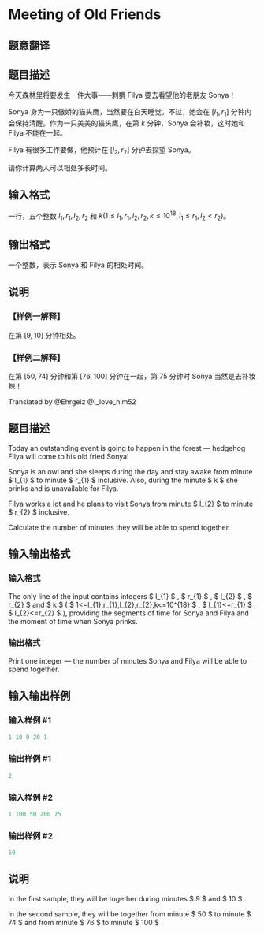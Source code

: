 # Meeting of Old Friends

## 题意翻译

## 题目描述

今天森林里将要发生一件大事——刺猬 Filya 要去看望他的老朋友 Sonya！

Sonya 身为一只傲娇的猫头鹰，当然要在白天睡觉。不过，她会在 $[l_1,r_1]$ 分钟内会保持清醒。作为一只美美的猫头鹰，在第 $k$ 分钟，Sonya 会补妆，这时她和 Filya 不能在一起。

Filya 有很多工作要做，他预计在 $[l_2,r_2]$ 分钟去探望 Sonya。

请你计算两人可以相处多长时间。

## 输入格式

一行，五个整数 $l_1,r_1,l_2,r_2$ 和 $k(1 \le l_1,r_1,l_2,r_2,k \le 10^{18},l_1 \le r_1,l_2 < r_2)$。

## 输出格式

一个整数，表示 Sonya 和 Filya 的相处时间。

## 说明

### 【样例一解释】

在第 $[9,10]$ 分钟相处。

### 【样例二解释】

在第 $[50,74]$ 分钟和第 $[76,100]$ 分钟在一起，第 $75$ 分钟时 Sonya 当然是去补妆辣！

Translated by @Ehrgeiz @I_love_him52 

## 题目描述

Today an outstanding event is going to happen in the forest — hedgehog Filya will come to his old fried Sonya!

Sonya is an owl and she sleeps during the day and stay awake from minute $ l_{1} $ to minute $ r_{1} $ inclusive. Also, during the minute $ k $ she prinks and is unavailable for Filya.

Filya works a lot and he plans to visit Sonya from minute $ l_{2} $ to minute $ r_{2} $ inclusive.

Calculate the number of minutes they will be able to spend together.

## 输入输出格式

### 输入格式

The only line of the input contains integers $ l_{1} $ , $ r_{1} $ , $ l_{2} $ , $ r_{2} $ and $ k $ ( $ 1<=l_{1},r_{1},l_{2},r_{2},k<=10^{18} $ , $ l_{1}<=r_{1} $ , $ l_{2}<=r_{2} $ ), providing the segments of time for Sonya and Filya and the moment of time when Sonya prinks.

### 输出格式

Print one integer — the number of minutes Sonya and Filya will be able to spend together.

## 输入输出样例

### 输入样例 #1

```cpp
1 10 9 20 1

```
### 输出样例 #1

```cpp
2

```
### 输入样例 #2

```cpp
1 100 50 200 75

```
### 输出样例 #2

```cpp
50

```
## 说明

In the first sample, they will be together during minutes $ 9 $ and $ 10 $ .

In the second sample, they will be together from minute $ 50 $ to minute $ 74 $ and from minute $ 76 $ to minute $ 100 $ .

